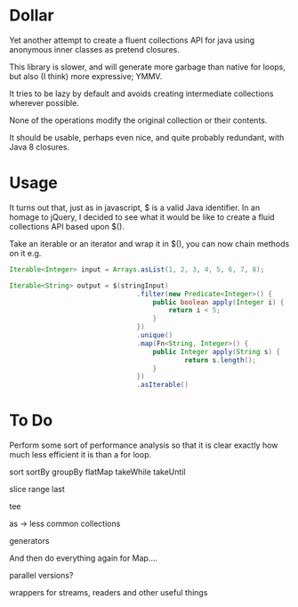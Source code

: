 Dollar
======

Yet another attempt to create a fluent collections API for java using anonymous inner classes as pretend closures.

This library is slower, and will generate more garbage than native for loops, but also (I think) more expressive; YMMV.

It tries to be lazy by default and avoids creating intermediate collections wherever possible.

None of the operations modify the original collection or their contents.

It should be usable, perhaps even nice, and quite probably redundant, with Java 8 closures.


Usage
======

It turns out that, just as in javascript, $ is a valid Java identifier. In an homage to jQuery, I decided to see what it would be like to create a fluid collections API based upon $().

Take an iterable or an iterator and wrap it in $(), you can now chain methods on it e.g.

```java
Iterable<Integer> input = Arrays.asList(1, 2, 3, 4, 5, 6, 7, 8);

Iterable<String> output = $(stringInput)
                                .filter(new Predicate<Integer>() {
                                    public boolean apply(Integer i) {
                                        return i < 5;
                                    }
                                })
                                .unique()
                                .map(Fn<String, Integer>() {
                                    public Integer apply(String s) {
                                            return s.length();
                                    }
                                })
                                .asIterable()
```

To Do
======

Perform some sort of performance analysis so that it is clear exactly how much less efficient it is than a for loop.

sort
sortBy
groupBy
flatMap
takeWhile
takeUntil

slice
range
last

tee

as -> less common collections

generators

And then do everything again for Map....

parallel versions?

wrappers for streams, readers and other useful things


